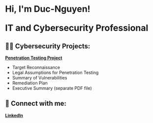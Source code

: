 <h1>Hi, I'm Duc-Nguyen! <br/>
  
<a>IT</a> <a >and Cybersecurity Professional</a><a ></a></h1>

<h2>👨‍💻 Cybersecurity Projects:</h2>

<b>[Penetration Testing Project](https://github.com/nguyenla74/PenetrationTesting)</b>
  - Target Reconnaissance
  - Legal Assumptions for Penetration Testing
  - Summary of Vulnerabilities
  - Remediation Plan
  - Executive Summary (separate PDF file)

<h2>🤳 Connect with me:</h2>

<b>[LinkedIn](https://linkedin.com/in/ducnguyenla)</b>

<!--
**joshmadakor1/joshmadakor1** is a ✨ _special_ ✨ repository because its `README.md` (this file) appears on your GitHub profile.

Here are some ideas to get you started:

- 🔭 I’m currently working on ...
- 🌱 I’m currently learning ...
- 👯 I’m looking to collaborate on ...
- 🤔 I’m looking for help with ...
- 💬 Ask me about ...
- 📫 How to reach me: ...
- 😄 Pronouns: ...
- ⚡ Fun fact: ...
-->
